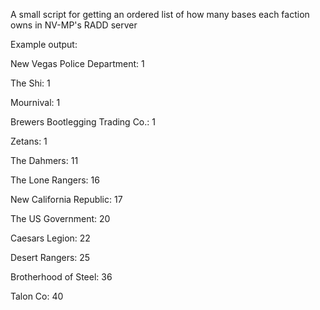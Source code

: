 A small script for getting an ordered list of how many bases each faction owns in NV-MP's RADD server



Example output:

New Vegas Police Department: 1

The Shi: 1

Mournival: 1

Brewers Bootlegging Trading Co.: 1

Zetans: 1

The Dahmers: 11

The Lone Rangers: 16

New California Republic: 17

The US Government: 20

Caesars Legion: 22


Desert Rangers: 25

Brotherhood of Steel: 36

Talon Co: 40

